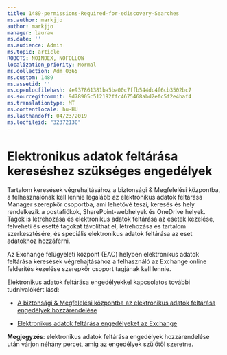```yaml
---
title: 1489-permissions-Required-for-ediscovery-Searches
ms.author: markjjo
author: markjjo
manager: lauraw
ms.date: ''
ms.audience: Admin
ms.topic: article
ROBOTS: NOINDEX, NOFOLLOW
localization_priority: Normal
ms.collection: Adm_O365
ms.custom: 1489
ms.assetid: ''
ms.openlocfilehash: 4e937861381ba5ba00c7ffb544dc4f6cb3502bc7
ms.sourcegitcommit: 9d78905c512192ffc4675468abd2efc5f2e4baf4
ms.translationtype: MT
ms.contentlocale: hu-HU
ms.lasthandoff: 04/23/2019
ms.locfileid: "32372130"
---
```

# <a name="permissions-required-for-ediscovery-searches"></a>Elektronikus adatok feltárása kereséshez szükséges engedélyek

Tartalom keresések végrehajtásához a biztonsági & Megfelelési központba, a felhasználónak kell lennie legalább az elektronikus adatok feltárása Manager szerepkör csoportba, ami lehetővé teszi, keresés és hely rendelkezik a postafiókok, SharePoint-webhelyek és OneDrive helyek. Tagok is létrehozása és elektronikus adatok feltárása az esetek kezelése, felveheti és esetté tagokat távolíthat el, létrehozása és tartalom szerkesztésére, és speciális elektronikus adatok feltárása az eset adatokhoz hozzáférni.

Az Exchange felügyeleti központ (EAC) helyben elektronikus adatok feltárása keresések végrehajtásához a felhasználó az Exchange online felderítés kezelése szerepkör csoport tagjának kell lennie.

Elektronikus adatok feltárása engedélyekkel kapcsolatos további tudnivalókért lásd: 

- [A biztonsági & Megfelelési központba az elektronikus adatok feltárása engedélyek hozzárendelése](https://docs.microsoft.com/office365/securitycompliance/assign-ediscovery-permissions)

- [Elektronikus adatok feltárása engedélyeket az Exchange](https://docs.microsoft.com/exchange/security-and-compliance/in-place-ediscovery/assign-ediscovery-permissions)

**Megjegyzés**: elektronikus adatok feltárása engedélyek hozzárendelése után várjon néhány percet, amíg az engedélyek szülőtől szeretne.
